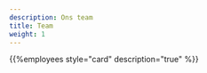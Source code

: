 ```yaml
---
description: Ons team
title: Team
weight: 1
---
```


{{%employees style="card" description="true" %}}